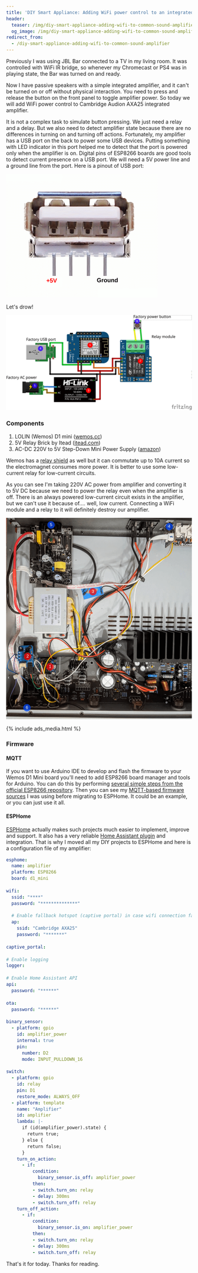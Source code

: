 ```yaml
---
title: 'DIY Smart Appliance: Adding WiFi power control to an integrated amplifier'
header:
  teaser: /img/diy-smart-appliance-adding-wifi-to-common-sound-amplifier/ext.jpg
  og_image: /img/diy-smart-appliance-adding-wifi-to-common-sound-amplifier/ext.jpg
redirect_from:
  - /diy-smart-appliance-adding-wifi-to-common-sound-amplifier
---
```

Previously I was using JBL Bar connected to a TV in my living room. It was controlled with WiFi IR bridge, so whenever my Chromecast or PS4 was in playing state, the Bar was turned on and ready.

Now I have passive speakers with a simple integrated amplifier, and it can't be turned on or off without physical interaction. You need to press and release the button on the front panel to toggle amplifier power. So today we will add WiFi power control to Cambridge Audion AXA25 integrated amplifier.

It is not a complex task to simulate button pressing. We just need a relay and a delay. But we also need to detect amplifier state because there are no differences in turning on and turning off actions. Fortunately, my amplifier has a USB port on the back to power some USB devices. Putting something with LED indicator in this port helped me to detect that the port is powered only when the amplifier is on. Digital pins of ESP8266 boards are good tools to detect current presence on a USB port. We will need a 5V power line and a ground line from the port. Here is a pinout of USB port:

![image](/img/diy-smart-appliance-adding-wifi-to-common-sound-amplifier/usb_pinout.png)

Let's drow!

[![image](/img/diy-smart-appliance-adding-wifi-to-common-sound-amplifier/amp_diagram.png)](/img/diy-smart-appliance-adding-wifi-to-common-sound-amplifier/amp_diagram.png)

### Components
1. LOLIN (Wemos) D1 mini ([wemos.cc](https://www.wemos.cc/en/latest/d1/d1_mini.html))
2. 5V Relay Brick by Itead ([itead.com](https://www.itead.cc/electronic-brick-5v-relay.html))
3. AC-DC 220V to 5V Step-Down Mini Power Supply ([amazon](https://www.amazon.com/HLK-PM01-supply-module-intelligent-household/dp/B07G5GL4B8))

Wemos has a [relay shield](https://www.wemos.cc/en/latest/d1_mini_shield/relay.html) as well but it can commutate up to 10A current so the electromagnet consumes more power. It is better to use some low-current relay for low-current circuits.

As you can see I'm taking 220V AC power from amplifier and converting it to 5V DC because we need to power the relay even when the amplifier is off. There is an always powered low-current circuit exists in the amplifier, but we can't use it because of.... well, low current. Connecting a WiFi module and a relay to it will definitely destroy our amplifier.

[![image](/img/diy-smart-appliance-adding-wifi-to-common-sound-amplifier/int.jpg)](/img/diy-smart-appliance-adding-wifi-to-common-sound-amplifier/int.jpg)

{% include ads_media.html %}

### Firmware

#### MQTT

If you want to use Arduino IDE to develop and flash the firmware to your Wemos D1 Mini board you'll need to add ESP8266 board manager and tools for Arduino. You can do this by performing [several simple steps from the official ESP8266 repository](https://github.com/esp8266/Arduino#installing-with-boards-manager).
Then you can see my [MQTT-based firmware sources](https://github.com/estevez-dev/edwin-home/tree/master/devices/amplifier_mqtt) I was using before migrating to ESPHome. It could be an example, or you can just use it all.

#### ESPHome

[ESPHome](https://esphome.io/) actually makes such projects much easier to implement, improve and support. It also has a very reliable [Home Assistant plugin](https://github.com/esphome/hassio) and integration. That is why I moved all my DIY projects to ESPHome and here is a configuration file of my amplifier:

```yaml
esphome:
  name: amplifier
  platform: ESP8266
  board: d1_mini

wifi:
  ssid: "****"
  password: "**************"

  # Enable fallback hotspot (captive portal) in case wifi connection fails
  ap:
    ssid: "Cambridge AXA25"
    password: "*******"

captive_portal:

# Enable logging
logger:

# Enable Home Assistant API
api:
  password: "******"

ota:
  password: "******"

binary_sensor:
  - platform: gpio
    id: amplifier_power
    internal: true
    pin:
      number: D2
      mode: INPUT_PULLDOWN_16

switch:
  - platform: gpio
    id: relay
    pin: D1
    restore_mode: ALWAYS_OFF
  - platform: template
    name: "Amplifier"
    id: amplifier
    lambda: |-
      if (id(amplifier_power).state) {
        return true;
      } else {
        return false;
      }
    turn_on_action:
      - if:
          condition:
            binary_sensor.is_off: amplifier_power
          then:
          - switch.turn_on: relay
          - delay: 300ms
          - switch.turn_off: relay
    turn_off_action:
      - if:
          condition:
            binary_sensor.is_on: amplifier_power
          then:
          - switch.turn_on: relay
          - delay: 300ms
          - switch.turn_off: relay
```

That's it for today. Thanks for reading.